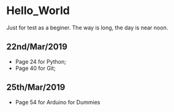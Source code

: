 # Hello_World
Just for test as a beginer. The way is long, the day is near noon.

## 22nd/Mar/2019 
- Page 24 for Python; 
- Page 40 for Git;

## 25th/Mar/2019
- Page 54 for Arduino for Dummies
